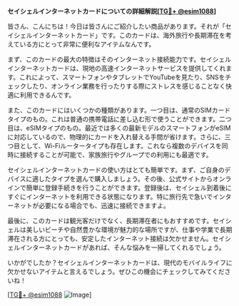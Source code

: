 **セイシェルインターネットカードについての詳細解説[[TG💪+ @esim1088](https://t.me/s/esim1088)]**

皆さん、こんにちは！今日は皆さんにご紹介したい商品があります。それが「セイシェルインターネットカード」です。このカードは、海外旅行や長期滞在を考えている方にとって非常に便利なアイテムなんです。

まず、このカードの最大の特徴はそのインターネット接続能力です。セイシェルインターネットカードは、現地の高速インターネットサービスを提供してくれます。これによって、スマートフォンやタブレットでYouTubeを見たり、SNSをチェックしたり、オンライン業務を行ったりする際にストレスを感じることなく快適に利用できるんです。

また、このカードにはいくつかの種類があります。一つ目は、通常のSIMカードタイプのもの。これは普通の携帯電話に差し込む形で使うことができます。二つ目は、eSIMタイプのもの。最近では多くの最新モデルのスマートフォンがeSIMに対応しているので、物理的にカードを入れ替える手間が省けます。さらに、三つ目として、Wi-Fiルータータイプも存在します。これなら複数のデバイスを同時に接続することが可能で、家族旅行やグループでの利用にも最適です。

セイシェルインターネットカードの使い方はとても簡単です。まず、ご自身のデバイスに適したタイプを選んで購入しましょう。その後、公式サイトからオンラインで簡単に登録手続きを行うことができます。登録後は、セイシェル到着後にすぐにインターネットを利用できる状態になります。特に旅行先で急いでインターネットが必要になる場合でも、迅速に接続できますよ。

最後に、このカードは観光客だけでなく、長期滞在者にもおすすめです。セイシェルは美しいビーチや自然豊かな環境が魅力的な場所ですが、仕事や学業で長期滞在される方にとっても、安定したインターネット接続は欠かせません。セイシェルインターネットカードがあれば、そんな悩みを一掃してくれるでしょう。

いかがでしたか？セイシェルインターネットカードは、現代のモバイルライフに欠かせないアイテムと言えるでしょう。ぜひこの機会にチェックしてみてくださいね！

[[TG💪+ @esim1088](https://t.me/s/esim1088) ![Image](https://i.postimg.cc/Y0z9fWf4/image.png)]